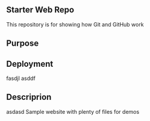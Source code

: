 ## Starter Web Repo

This repository is for showing how Git and GitHub work

## Purpose

## Deployment
fasdjl
asddf

## Descriprion
asdasd
Sample website with plenty of files for demos